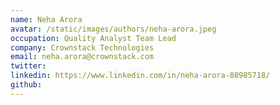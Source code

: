 ```yaml
---
name: Neha Arora
avatar: /static/images/authors/neha-arora.jpeg
occupation: Quality Analyst Team Lead
company: Crownstack Technologies
email: neha.arora@crownstack.com
twitter: 
linkedin: https://www.linkedin.com/in/neha-arora-08985718/
github: 
---
```



